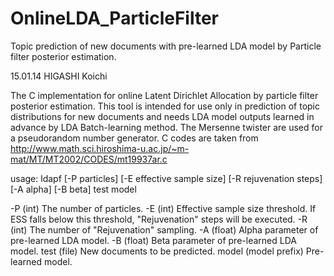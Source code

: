 # OnlineLDA_ParticleFilter
Topic prediction of new documents with pre-learned LDA model by Particle filter posterior estimation.

15.01.14 HIGASHI Koichi

The C implementation for online Latent Dirichlet Allocation by particle filter posterior estimation.
This tool is intended for use only in prediction of topic distributions for new documents and needs LDA model outputs learned in advance by LDA Batch-learning method.
The Mersenne twister are used for a pseudorandom number generator. C codes are taken from http://www.math.sci.hiroshima-u.ac.jp/~m-mat/MT/MT2002/CODES/mt19937ar.c

usage: ldapf [-P particles] [-E effective sample size] [-R rejuvenation steps] [-A alpha] [-B beta]  test model

-P (int) The number of particles.
-E (int) Effective sample size threshold. If ESS falls below this threshold, "Rejuvenation" steps will be executed.
-R (int) The number of "Rejuvenation" sampling. 
-A (float) Alpha parameter of pre-learned LDA model.
-B (float) Beta parameter of pre-learned LDA model.
test (file) New documents to be predicted.
model (model prefix) Pre-learned model.

